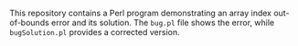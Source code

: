 This repository contains a Perl program demonstrating an array index out-of-bounds error and its solution. The `bug.pl` file shows the error, while `bugSolution.pl` provides a corrected version.